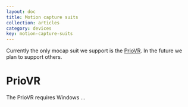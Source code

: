 ```yaml
---
layout: doc
title: Motion capture suits
collection: articles
category: devices
key: motion-capture-suits
---
```



Currently the only mocap suit we support is the [PrioVR](http://priovr.com). In the future we plan to support others.

# PrioVR

The PrioVR requires Windows ...
